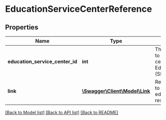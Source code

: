 # EducationServiceCenterReference

## Properties
Name | Type | Description | Notes
------------ | ------------- | ------------- | -------------
**education_service_center_id** | **int** | The identifier assigned to an education service center by the State Education Agency (SEA). | [optional] 
**link** | [**\Swagger\Client\Model\Link**](Link.md) | Represents a hyperlink to the related educationServiceCenter resource. | [optional] 

[[Back to Model list]](../README.md#documentation-for-models) [[Back to API list]](../README.md#documentation-for-api-endpoints) [[Back to README]](../README.md)


